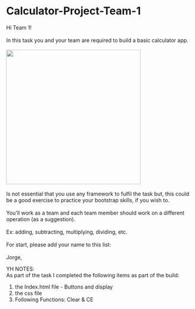 # Calculator-Project-Team-1
Hi Team 1! 
<br/><br/>
In this task you and your team are required to build a basic calculator app.
<br/><br/>
<img src="https://fvsch.com/articles/calculators/calculator-result.png" alt="" height="360" role="presentation" class="img-responsive atto_image_button_text-bottom">
<br/><br/>
Is not essential that you use any framework to fulfil the task but, this could be a good exercise to practice your bootstrap skills, if you wish to.  
<br/>
You'll work as a team and each team member should work on a different operation (as a suggestion).
<br/><br/>
Ex: adding, subtracting, multiplying, dividing, etc.
<br/><br/>
For start, please add your name to this list:
<br/><br/>
Jorge,

YH NOTES:
<br/>
As part of the task I completed the following items as part of the build:
<br/>
1. the Index.html file - Buttons and display
2. the css file
3. Following Functions: Clear & CE

